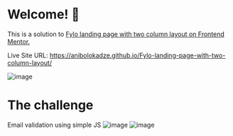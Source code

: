 # Welcome! 👋

This is a solution to <a href="https://www.frontendmentor.io/challenges/fylo-landing-page-with-two-column-layout-5ca5ef041e82137ec91a50f5"> Fylo landing page with two column layout on Frontend Mentor. </a>

Live Site URL: https://anibolokadze.github.io/Fylo-landing-page-with-two-column-layout/

![image](https://user-images.githubusercontent.com/89190087/196004833-d05b0159-c137-4ba0-9fa3-338a9184136e.png)

# The challenge

Email validation using simple JS
![image](https://user-images.githubusercontent.com/89190087/196026383-b46abf40-ef13-4a61-9ca3-05a406b8ba1c.png)
![image](https://user-images.githubusercontent.com/89190087/196026390-7f6f808d-63e0-4392-8c7d-6f4ed50cf6e2.png)
